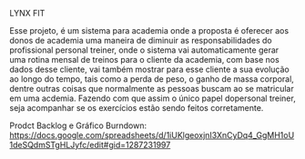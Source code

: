 LYNX FIT

  Esse projeto, é um sistema para academia onde a proposta é oferecer aos donos de academia uma maneira de 
diminuir as responsabilidades do profissional personal treiner, onde o sistema vai automaticamente gerar
uma rotina mensal de treinos para o cliente da academia, com base nos dados desse cliente, vai também
mostrar para esse cliente a sua evolução ao longo do tempo, tais como a perda de peso, o ganho de massa
corporal, dentre outras coisas que normalmente as pessoas buscam ao se matricular em uma acdemia. Fazendo
com que assim o único papel dopersonal treiner, seja acompanhar se os exercícios estão sendo feitos
corretamente.

Prodct Backlog e Gráfico Burndown:
https://docs.google.com/spreadsheets/d/1iUKlgeoxjnI3XnCyDq4_GgMH1oU1deSQdmSTgHLJyfc/edit#gid=1287231997
